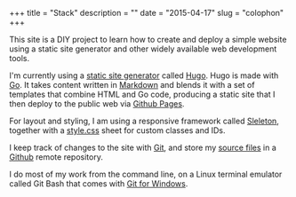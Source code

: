 +++
title = "Stack"
description = ""
date = "2015-04-17"
slug = "colophon"
+++

This site is a DIY project to learn how to create and deploy a simple website using a static site generator and other widely available web development tools. 

I'm currently using a [static site generator](https://davidwalsh.name/introduction-static-site-generators) called [Hugo](http://www.gohugo.io). Hugo is made with [Go](http://www.golang.org). It takes content written in [Markdown](http://daringfireball.net/projects/markdown/) and blends it with a set of templates that combine HTML and Go code, producing a static site that I then deploy to the public web via [Github Pages](http://pages.github.com). 

For layout and styling, I am using a responsive framework called [Sleleton](http://www.getskeleton.com), together with a [style.css](../../css/style.css) sheet for custom classes and IDs.

I keep track of changes to the site with [Git](http://www.git-scm.com), and store my [source files](https://github.com/mariobox/mariosanchez.org) in a [Github](http://www.github.com) remote repository.

I do most of my work from the command line, on a Linux terminal emulator called Git Bash that comes with [Git for Windows](https://git-scm.com/).


